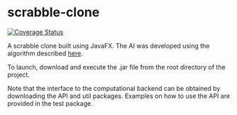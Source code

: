 # scrabble-clone

[![Coverage Status](https://coveralls.io/repos/github/sujayt123/scrabble-clone/badge.svg?branch=master)](https://coveralls.io/github/sujayt123/scrabble-clone?branch=master)

A scrabble clone built using JavaFX. The AI was developed using the algorithm described [here](http://dl.acm.org/citation.cfm?id=42420).

To launch, download and execute the .jar file from the root directory of the project.

Note that the interface to the computational backend can be obtained by downloading the API and util packages.
Examples on how to use the API are provided in the test package.
